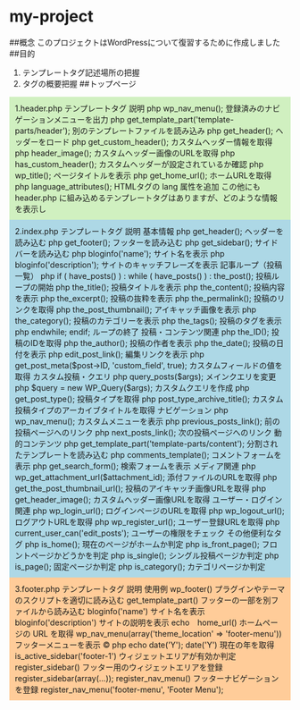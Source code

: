 # my-project
##概念
このプロジェクトはWordPressについて復習するために作成しました
##目的
1.	テンプレートタグ記述場所の把握
2.	タグの概要把握
##トップページ
<div style="background-color: #d0f0c0; padding: 10px;">
1.header.php
テンプレートタグ	説明
php wp_nav_menu();	登録済みのナビゲーションメニューを出力
php get_template_part('template-parts/header');	別のテンプレートファイルを読み込み
php get_header(); 	ヘッダーをロード
php get_custom_header(); 	カスタムヘッダー情報を取得
php header_image(); 	カスタムヘッダー画像のURLを取得
php has_custom_header();	カスタムヘッダーが設定されているか確認
php wp_title();	ページタイトルを表示
php get_home_url(); 	ホームURLを取得
php language_attributes();	HTMLタグの lang 属性を追加
この他にもheader.php に組み込めるテンプレートタグはありますが、どのような情報を表示し
</div>
<div style="background-color: #add8e6; padding: 10px;">
  2.index.php
テンプレートタグ	説明
基本情報
php get_header();	ヘッダーを読み込む
php get_footer();	フッターを読み込む
php get_sidebar(); 	サイドバーを読み込む
php bloginfo('name');	サイト名を表示
php bloginfo('description');	サイトのキャッチフレーズを表示
記事ループ（投稿一覧）
php if ( have_posts() ) : while ( have_posts() ) : the_post(); 	投稿ループの開始
php the_title(); 	投稿タイトルを表示
php the_content(); 	投稿内容を表示
php the_excerpt();	投稿の抜粋を表示
php the_permalink(); 投稿のリンクを取得
php the_post_thumbnail(); アイキャッチ画像を表示
php the_category(); 投稿のカテゴリーを表示
php the_tags(); 投稿のタグを表示
php endwhile; endif; ループの終了
投稿・コンテンツ関連
php the_ID();	投稿のIDを取得
php the_author(); 投稿の作者を表示
php the_date(); 	投稿の日付を表示
php edit_post_link(); 編集リンクを表示
php get_post_meta($post->ID, 'custom_field', true); 	カスタムフィールドの値を取得
カスタム投稿・クエリ
php query_posts($args); 	メインクエリを変更
php $query = new WP_Query($args);	カスタムクエリを作成
php get_post_type(); 	投稿タイプを取得
php post_type_archive_title(); 	カスタム投稿タイプのアーカイブタイトルを取得
ナビゲーション
php wp_nav_menu(); 	カスタムメニューを表示
php previous_posts_link();	前の投稿ページへのリンク
php next_posts_link();	次の投稿ページへのリンク
動的コンテンツ
php get_template_part('template-parts/content'); 	分割されたテンプレートを読み込む
php comments_template(); コメントフォームを表示
php get_search_form(); 	検索フォームを表示
メディア関連
php wp_get_attachment_url($attachment_id); 	添付ファイルのURLを取得
php get_the_post_thumbnail_url(); 	投稿のアイキャッチ画像URLを取得
php get_header_image(); 	カスタムヘッダー画像URLを取得
ユーザー・ログイン関連
php wp_login_url(); 	ログインページのURLを取得
php wp_logout_url(); 	ログアウトURLを取得
php wp_register_url(); 	ユーザー登録URLを取得
php current_user_can('edit_posts'); 	ユーザーの権限をチェック
その他便利なタグ
php is_home(); 	現在のページがホームか判定
php is_front_page(); 	フロントページかどうかを判定
php is_single(); 	シングル投稿ページか判定
php is_page();	固定ページか判定
php is_category(); 	カテゴリページか判定
  </div>
  <div style="background-color: #ffcc99; padding: 10px;">
3.footer.php
テンプレートタグ	説明	使用例
wp_footer()	プラグインやテーマのスクリプトを適切に読み込む
get_template_part()	フッターの一部を別ファイルから読み込む	
bloginfo('name')	サイト名を表示
bloginfo('description')	サイトの説明を表示	
echo　home_url()	ホームページの URL を取得	
wp_nav_menu(array('theme_location' => 'footer-menu'))	フッターメニューを表示	
&copy; php echo date('Y'); date('Y')	現在の年を取得	
is_active_sidebar('footer-1')	ウィジェットエリアが有効か判定
register_sidebar()	フッター用のウィジェットエリアを登録	register_sidebar(array(...));
register_nav_menu()	フッターナビゲーションを登録	register_nav_menu('footer-menu', 'Footer Menu');
</div>
